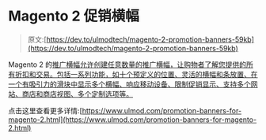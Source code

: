 # Magento 2 促销横幅

> 原文:[https://dev.to/ulmodtech/magento-2-promotion-banners-59kb](https://dev.to/ulmodtech/magento-2-promotion-banners-59kb)

Magento 2 的[推广横幅允许创建任意数量的推广横幅，让购物者了解您提供的所有折扣和交易。包括一系列功能，如十个预定义的位置、灵活的横幅和条放置、在一个有吸引力的滑块中显示多个横幅、响应移动设备、限制促销显示、支持多个网站、商店和商店视图、多个定制选项等。](https://www.ulmod.com/promotion-banners-for-magento-2.html)

点击这里查看更多详情:[https://www.ulmod.com/promotion-banners-for-magento-2.html](https://www.ulmod.com/promotion-banners-for-magento-2.html)